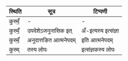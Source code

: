 | स्थिति | सूत्र | टिप्पणी |
| ----- | ------- | ------ |
| कुस्मँ॒ | - | - |
| कुस्मँ॒ | उपदेशेऽजनुनासिक इत् | अँ-इत्यस्य इत्संज्ञा |
| कुस्मँ॒ | अनुदात्तङित आत्मनेपदम् | इति आत्मनेपदम् |
| कुस्म् | तस्य लोपः | इत्संज्ञकस्य लोपः |
